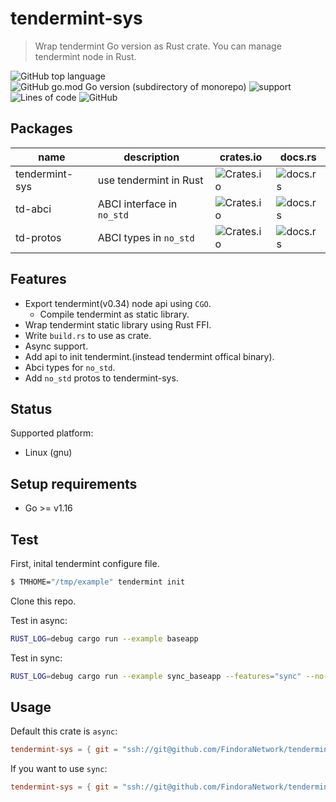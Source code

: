 # tendermint-sys

> Wrap tendermint Go version as Rust crate. You can manage tendermint node in Rust.

![GitHub top language](https://img.shields.io/github/languages/top/FindoraNetwork/tendermint-sys)
![GitHub go.mod Go version (subdirectory of monorepo)](https://img.shields.io/github/go-mod/go-version/FindoraNetwork/tendermint-sys?filename=tendermint-sys%2Ftmgo%2Fgo.mod)
![support](https://img.shields.io/badge/linux--gnu-support-success)
![Lines of code](https://img.shields.io/tokei/lines/github/FindoraNetwork/tendermint-sys)
![GitHub](https://img.shields.io/github/license/FindoraNetwork/tendermint-sys)

## Packages

| name | description | crates.io | docs.rs |
| - | - | - | - |
| tendermint-sys | use tendermint in Rust | ![Crates.io](https://img.shields.io/crates/v/tendermint-sys) | ![docs.rs](https://img.shields.io/docsrs/tendermint-sys) |
| td-abci | ABCI interface in `no_std` | ![Crates.io](https://img.shields.io/crates/v/td-abci) | ![docs.rs](https://img.shields.io/docsrs/td-abci) |
| td-protos | ABCI types in `no_std` | ![Crates.io](https://img.shields.io/crates/v/td-protos) | ![docs.rs](https://img.shields.io/docsrs/td-protos) |

## Features

- Export tendermint(v0.34) node api using `CGO`.
  - Compile tendermint as static library.
- Wrap tendermint static library using Rust FFI.
- Write `build.rs` to use as crate.
- Async support.
- Add api to init tendermint.(instead tendermint offical binary).
- Abci types for `no_std`.
- Add `no_std` protos to tendermint-sys.

## Status

Supported platform:

- Linux (gnu)

## Setup requirements

- Go >= v1.16

## Test

First, inital tendermint configure file.

``` bash
$ TMHOME="/tmp/example" tendermint init
```

Clone this repo.

Test in async:
``` bash
RUST_LOG=debug cargo run --example baseapp
```

Test in sync:
``` bash
RUST_LOG=debug cargo run --example sync_baseapp --features="sync" --no-default-features
```

## Usage

Default this crate is `async`:

``` toml
tendermint-sys = { git = "ssh://git@github.com/FindoraNetwork/tendermint-sys.git" }
```

If you want to use `sync`:

``` toml
tendermint-sys = { git = "ssh://git@github.com/FindoraNetwork/tendermint-sys.git", default-features = false, features = ["sync"] }
```


